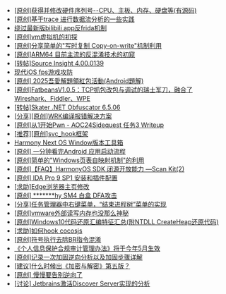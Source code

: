 + [[原创]获得并修改硬件序列号--CPU、主板、内存、硬盘等(有源码)](https://bbs.kanxue.com/thread-282756.htm)
+ [[原创]基于trace 进行数据流分析的一些实践](https://bbs.kanxue.com/thread-285243.htm)
+ [绕过最新版bilibili app反frida机制](https://bbs.kanxue.com/thread-281584.htm)
+ [[原创]vm虚拟机的初探](https://bbs.kanxue.com/thread-284883.htm)
+ [[原创]分享简单的"写时复制 Copy-on-write"机制利用](https://bbs.kanxue.com/thread-285331.htm)
+ [[原创]ARM64 目前主流的反混淆技术的初窥](https://bbs.kanxue.com/thread-285567.htm)
+ [[转帖]Source Insight 4.00.0139](https://bbs.kanxue.com/thread-282312.htm)
+ [现代iOS fps游戏攻防](https://bbs.kanxue.com/thread-285596.htm)
+ [[原创] 2025吾愛解題領紅包活動(Android題解)](https://bbs.kanxue.com/thread-285550.htm)
+ [[原创]FatbeansV1.0.5：TCP抓包改包与调试的瑞士军刀，融合了Wireshark、Fiddler、WPE](https://bbs.kanxue.com/thread-284571.htm)
+ [[转帖]Skater .NET Obfuscator 6.5.06](https://bbs.kanxue.com/thread-188706.htm)
+ [[分享][原创]WRK编译报错解决方案](https://bbs.kanxue.com/thread-274482.htm)
+ [[原创]从1开始Pwn - AOC24Sidequest 任务3 Writeup](https://bbs.kanxue.com/thread-285613.htm)
+ [[推荐][原创]svc_hook框架](https://bbs.kanxue.com/thread-284713.htm)
+ [Harmony Next OS Window版本工具箱](https://bbs.kanxue.com/thread-284829.htm)
+ [[原创] 一分钟看完Android 应用启动流程](https://bbs.kanxue.com/thread-284686.htm)
+ [[原创]简单的"Windows页表自映射机制"的利用](https://bbs.kanxue.com/thread-285332.htm)
+ [[原创]【FAQ】HarmonyOS SDK 闭源开放能力 —Scan Kit(2)](https://bbs.kanxue.com/thread-285614.htm)
+ [[原创] IDA Pro 9 SP1 安装和插件配置](https://bbs.kanxue.com/thread-285604.htm)
+ [[求助]Edge浏览器主页修改](https://bbs.kanxue.com/thread-285575.htm)
+ [[原创] *******hy SM4 白盒 DFA攻击](https://bbs.kanxue.com/thread-285313.htm)
+ [[分享]任务管理器中右键菜单，“结束进程树”菜单的实现](https://bbs.kanxue.com/thread-285615.htm)
+ [[原创]vmware外部读写内存也没那么神秘](https://bbs.kanxue.com/thread-284956.htm)
+ [[原创]Windows10代码还原汇编特征汇总(附NTDLL CreateHeap还原代码)](https://bbs.kanxue.com/thread-285564.htm)
+ [[求助]如何hook cocosjs](https://bbs.kanxue.com/thread-285475.htm)
+ [[原创]符号执行去除BR指令混淆](https://bbs.kanxue.com/thread-280737.htm)
+ [《个人信息保护合规审计管理办法》将于今年5月生效](https://bbs.kanxue.com/thread-285617.htm)
+ [[原创]记录一次加固逆向分析以及加固步骤详解](https://bbs.kanxue.com/thread-285620.htm)
+ [[建议]什么时候出《加密与解密》第五版？](https://bbs.kanxue.com/thread-275419.htm)
+ [[原创] 慢慢要告别逆向了](https://bbs.kanxue.com/thread-270844.htm)
+ [[讨论] Jetbrains激活Discover Server实现的分析](https://bbs.kanxue.com/thread-283941.htm)
